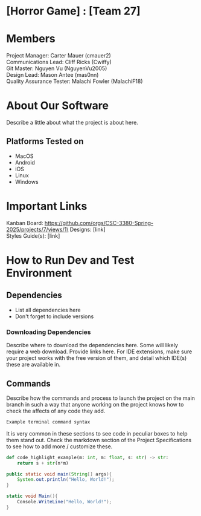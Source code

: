 # [Horror Game] : [Team 27]
# Members
Project Manager: Carter Mauer (cmauer2)\
Communications Lead: Cliff Ricks (Cwiffy)\
Git Master: Nguyen Vu (NguyenVu2005)\
Design Lead: Mason Antee (mas0nn)\
Quality Assurance Tester: Malachi Fowler (MalachiF18)

# About Our Software

Describe a little about what the project is about here.
## Platforms Tested on
- MacOS
- Android
- iOS
- Linux
- Windows
# Important Links
Kanban Board: https://github.com/orgs/CSC-3380-Spring-2025/projects/7/views/1\
Designs: [link]\
Styles Guide(s): [link]

# How to Run Dev and Test Environment

## Dependencies
- List all dependencies here
- Don't forget to include versions
### Downloading Dependencies
Describe where to download the dependencies here. Some will likely require a web download. Provide links here. For IDE extensions, make sure your project works with the free version of them, and detail which IDE(s) these are available in. 

## Commands
Describe how the commands and process to launch the project on the main branch in such a way that anyone working on the project knows how to check the affects of any code they add.

```sh
Example terminal command syntax
```

It is very common in these sections to see code in peculiar boxes to help them stand out. Check the markdown section of the Project Specifications to see how to add more / customize these.

```python
def code_highlight_example(m: int, m: float, s: str) -> str:
	return s + str(n*m)
```

```java
public static void main(String[] args){
	System.out.println("Hello, World!");
}
```

```c#
static void Main(){
	Console.WriteLine("Hello, World!");
}
```
